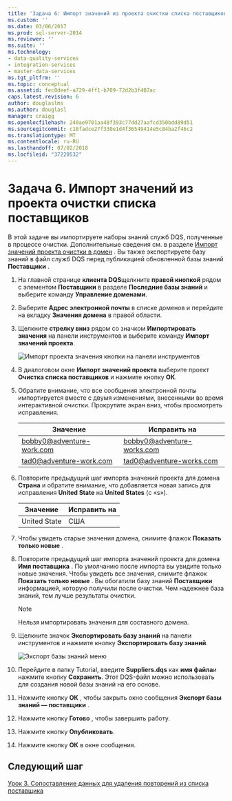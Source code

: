 ```yaml
---
title: 'Задача 6: Импорт значений из проекта очистки списка поставщиков | Документация Майкрософт'
ms.custom: ''
ms.date: 03/06/2017
ms.prod: sql-server-2014
ms.reviewer: ''
ms.suite: ''
ms.technology:
- data-quality-services
- integration-services
- master-data-services
ms.tgt_pltfrm: ''
ms.topic: conceptual
ms.assetid: fec0deef-a729-4ff1-b709-72d2b3f407ac
caps.latest.revision: 6
author: douglaslms
ms.author: douglasl
manager: craigg
ms.openlocfilehash: 240ae9701aa48f393c77dd27aafcd350bdd89d51
ms.sourcegitcommit: c18fadce27f330e1d4f36549414e5c84ba2f46c2
ms.translationtype: MT
ms.contentlocale: ru-RU
ms.lasthandoff: 07/02/2018
ms.locfileid: "37220532"
---
```

# <a name="task-6-importing-values-from-the-cleanse-supplier-list-project"></a>Задача 6. Импорт значений из проекта очистки списка поставщиков
  В этой задаче вы импортируете наборы знаний служб DQS, полученные в процессе очистки. Дополнительные сведения см. в разделе [Импорт значений проекта очистки в домен](http://msdn.microsoft.com/library/hh479581.aspx) . Вы также экспортируете базу знаний в файл служб DQS перед публикацией обновленной базы знаний **Поставщики** .  
  
1.  На главной странице **клиента DQS**щелкните **правой кнопкой** рядом с элементом **Поставщики** в разделе **Последние базы знаний** и выберите команду **Управление доменами**.  
  
2.  Выберите **Адрес электронной почты** в списке доменов и перейдите на вкладку **Значения домена** в правой области.  
  
3.  Щелкните **стрелку вниз** рядом со значком **Импортировать значения** на панели инструментов и выберите команду **Импорт значений проекта**.  
  
     ![Импорт проекта значения кнопки на панели инструментов](../../2014/tutorials/media/et-importingvaluesfromthecslistproject-01.jpg "импорта кнопки панели инструментов значения проекта")  
  
4.  В диалоговом окне **Импорт значений проекта** выберите проект **Очистка списка поставщиков** и нажмите кнопку **ОК**.  
  
5.  Обратите внимание, что все сообщения электронной почты импортируется вместе с двумя изменениями, внесенными во время интерактивной очистки. Прокрутите экран вниз, чтобы просмотреть исправления.  
  
    |Значение|Исправить на|  
    |-----------|----------------|  
    |bobby0@adventure-work.com|bobby0@adventure-works.com|  
    |tad0@adventure-work.com|tad0@adventure-works.com|  
  
6.  Повторите предыдущий шаг импорта значений проекта для домена **Страна** и обратите внимание, что добавляется новая запись для исправления **United State** на **United States** (с «s»).  
  
    |Значение|Исправить на|  
    |-----------|----------------|  
    |United State|США|  
  
7.  Чтобы увидеть старые значения домена, снимите флажок **Показать только новые** .  
  
8.  Повторите предыдущий шаг импорта значений проекта для домена **Имя поставщика** . По умолчанию после импорта вы увидите только новые значения. Чтобы увидеть все значения, снимите флажок **Показать только новые** . Вы обогатили базу знаний **Поставщики** информацией, которую получили после очистки. Чем надежнее база знаний, тем лучше результаты очистки.  
  
    > [!NOTE]  
    >  Нельзя импортировать значения для составного домена.  
  
9. Щелкните значок **Экспортировать базу знаний** на панели инструментов и нажмите кнопку **Экспортировать базу знаний**.  
  
     ![Экспорт базы знаний меню](../../2014/tutorials/media/et-importingvaluesfromthecslistproject-02.jpg "Экспорт базы знаний меню")  
  
10. Перейдите в папку Tutorial, введите **Suppliers.dqs** как **имя файла**и нажмите кнопку **Сохранить**. Этот DQS-файл можно использовать для создания новой базы знаний на его основе.  
  
11. Нажмите кнопку **ОК** , чтобы закрыть окно сообщения **Экспорт базы знаний — поставщики** .  
  
12. Нажмите кнопку **Готово** , чтобы завершить работу.  
  
13. Нажмите кнопку **Опубликовать**.  
  
14. Нажмите кнопку **ОК** в окне сообщения.  
  
## <a name="next-step"></a>Следующий шаг  
 [Урок 3. Сопоставление данных для удаления повторений из списка поставщика](../../2014/tutorials/lesson-3-matching-data-to-remove-duplicates-from-supplier-list.md)  
  
  
